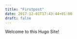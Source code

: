 ```yaml
---
title: "Firstpost"
date: 2017-12-01T17:43:44+01:00
draft: false
---
```

<p>
    Welcome to this Hugo Site!
</p>